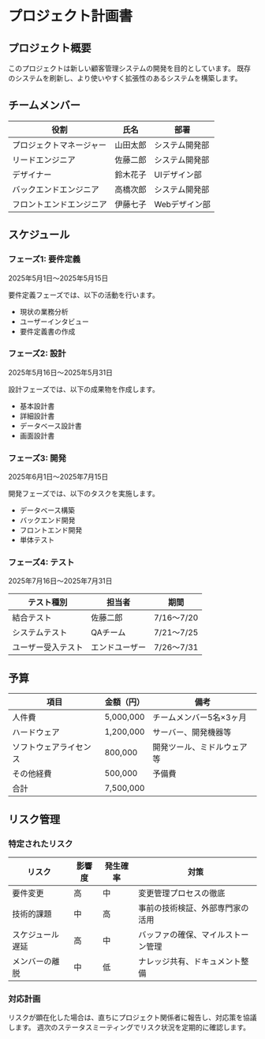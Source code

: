 # プロジェクト計画書

## プロジェクト概要
このプロジェクトは新しい顧客管理システムの開発を目的としています。
既存のシステムを刷新し、より使いやすく拡張性のあるシステムを構築します。

## チームメンバー

| 役割 | 氏名 | 部署 |
|------|------|------|
| プロジェクトマネージャー | 山田太郎 | システム開発部 |
| リードエンジニア | 佐藤二郎 | システム開発部 |
| デザイナー | 鈴木花子 | UIデザイン部 |
| バックエンドエンジニア | 高橋次郎 | システム開発部 |
| フロントエンドエンジニア | 伊藤七子 | Webデザイン部 |

## スケジュール

### フェーズ1: 要件定義
2025年5月1日〜2025年5月15日

要件定義フェーズでは、以下の活動を行います。
- 現状の業務分析
- ユーザーインタビュー
- 要件定義書の作成

### フェーズ2: 設計
2025年5月16日〜2025年5月31日

設計フェーズでは、以下の成果物を作成します。
- 基本設計書
- 詳細設計書
- データベース設計書
- 画面設計書

### フェーズ3: 開発
2025年6月1日〜2025年7月15日

開発フェーズでは、以下のタスクを実施します。
- データベース構築
- バックエンド開発
- フロントエンド開発
- 単体テスト

### フェーズ4: テスト
2025年7月16日〜2025年7月31日

| テスト種別 | 担当者 | 期間 |
|------------|--------|------|
| 結合テスト | 佐藤二郎 | 7/16〜7/20 |
| システムテスト | QAチーム | 7/21〜7/25 |
| ユーザー受入テスト | エンドユーザー | 7/26〜7/31 |

## 予算

| 項目 | 金額（円） | 備考 |
|------|------------|------|
| 人件費 | 5,000,000 | チームメンバー5名×3ヶ月 |
| ハードウェア | 1,200,000 | サーバー、開発機器等 |
| ソフトウェアライセンス | 800,000 | 開発ツール、ミドルウェア等 |
| その他経費 | 500,000 | 予備費 |
| 合計 | 7,500,000 |  |

## リスク管理

### 特定されたリスク

| リスク | 影響度 | 発生確率 | 対策 |
|--------|--------|----------|------|
| 要件変更 | 高 | 中 | 変更管理プロセスの徹底 |
| 技術的課題 | 中 | 高 | 事前の技術検証、外部専門家の活用 |
| スケジュール遅延 | 高 | 中 | バッファの確保、マイルストーン管理 |
| メンバーの離脱 | 中 | 低 | ナレッジ共有、ドキュメント整備 |

### 対応計画
リスクが顕在化した場合は、直ちにプロジェクト関係者に報告し、対応策を協議します。
週次のステータスミーティングでリスク状況を定期的に確認します。
